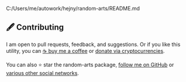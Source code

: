 C:/Users/me/autowork/hejny/random-arts/README.md


<!--Contributing-->
<!--⚠️WARNING: This section was generated by https://github.com/hejny/batch-project-editor/blob/main/src/workflows/810-contributing/contributing.ts so every manual change will be overwritten.-->

## 🖋️ Contributing

I am open to pull requests, feedback, and suggestions. Or if you like this utility, you can [☕ buy me a coffee](https://www.buymeacoffee.com/hejny) or [donate via cryptocurrencies](https://github.com/hejny/hejny/blob/main/documents/crypto.md).

You can also ⭐ star the random-arts package, [follow me on GitHub](https://github.com/hejny) or [various other social networks](https://www.pavolhejny.com/contact/).

<!--/Contributing-->